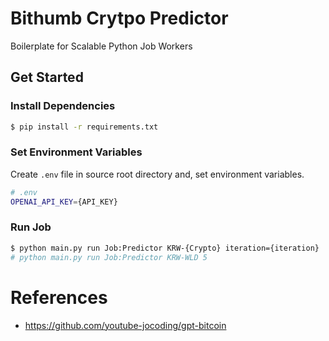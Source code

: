 # Bithumb Crytpo Predictor
Boilerplate for Scalable Python Job Workers

## Get Started

### Install Dependencies
```bash
$ pip install -r requirements.txt
```

### Set Environment Variables
Create `.env` file in source root directory and, set environment variables.
```bash
# .env
OPENAI_API_KEY={API_KEY}
``` 

### Run Job
```bash
$ python main.py run Job:Predictor KRW-{Crypto} iteration={iteration}
# python main.py run Job:Predictor KRW-WLD 5
```

# References
- https://github.com/youtube-jocoding/gpt-bitcoin
